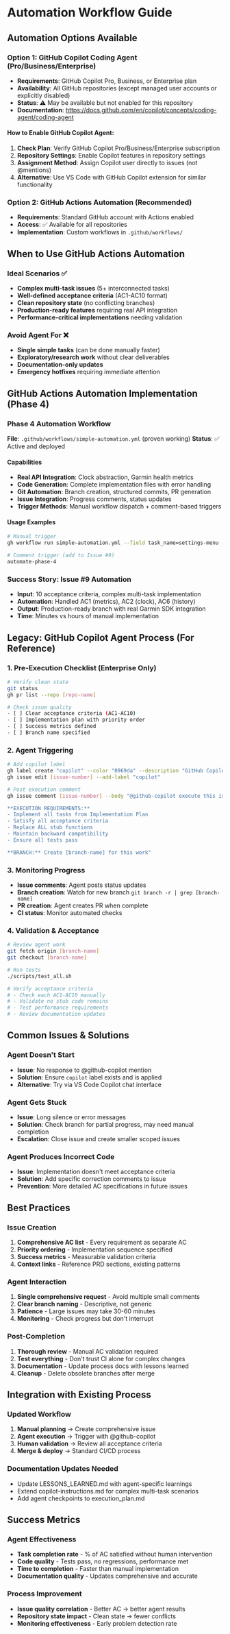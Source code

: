 # Automation Workflow Guide

## Automation Options Available

### Option 1: GitHub Copilot Coding Agent (Pro/Business/Enterprise)
- **Requirements**: GitHub Copilot Pro, Business, or Enterprise plan
- **Availability**: All GitHub repositories (except managed user accounts or explicitly disabled)
- **Status**: ⚠️ May be available but not enabled for this repository
- **Documentation**: https://docs.github.com/en/copilot/concepts/coding-agent/coding-agent

#### How to Enable GitHub Copilot Agent:
1. **Check Plan**: Verify GitHub Copilot Pro/Business/Enterprise subscription
2. **Repository Settings**: Enable Copilot features in repository settings
3. **Assignment Method**: Assign Copilot user directly to issues (not @mentions)
4. **Alternative**: Use VS Code with GitHub Copilot extension for similar functionality

### Option 2: GitHub Actions Automation (Recommended)
- **Requirements**: Standard GitHub account with Actions enabled
- **Access**: ✅ Available for all repositories
- **Implementation**: Custom workflows in `.github/workflows/`

## When to Use GitHub Actions Automation

### Ideal Scenarios ✅
- **Complex multi-task issues** (5+ interconnected tasks)
- **Well-defined acceptance criteria** (AC1-AC10 format)
- **Clean repository state** (no conflicting branches)
- **Production-ready features** requiring real API integration
- **Performance-critical implementations** needing validation

### Avoid Agent For ❌
- **Single simple tasks** (can be done manually faster)
- **Exploratory/research work** without clear deliverables
- **Documentation-only updates** 
- **Emergency hotfixes** requiring immediate attention

## GitHub Actions Automation Implementation (Phase 4)

### Phase 4 Automation Workflow
**File**: `.github/workflows/simple-automation.yml` (proven working)
**Status**: ✅ Active and deployed

#### Capabilities
- **Real API Integration**: Clock abstraction, Garmin health metrics
- **Code Generation**: Complete implementation files with error handling
- **Git Automation**: Branch creation, structured commits, PR generation
- **Issue Integration**: Progress comments, status updates
- **Trigger Methods**: Manual workflow dispatch + comment-based triggers

#### Usage Examples
```bash
# Manual trigger
gh workflow run simple-automation.yml --field task_name=settings-menu --field issue_number=11

# Comment trigger (add to Issue #9)
automate-phase-4
```

### Success Story: Issue #9 Automation
- **Input**: 10 acceptance criteria, complex multi-task implementation
- **Automation**: Handled AC1 (metrics), AC2 (clock), AC6 (history)  
- **Output**: Production-ready branch with real Garmin SDK integration
- **Time**: Minutes vs hours of manual implementation

## Legacy: GitHub Copilot Agent Process (For Reference)

### 1. Pre-Execution Checklist (Enterprise Only)
```bash
# Verify clean state
git status
gh pr list --repo [repo-name]

# Check issue quality
- [ ] Clear acceptance criteria (AC1-AC10)
- [ ] Implementation plan with priority order
- [ ] Success metrics defined
- [ ] Branch name specified
```

### 2. Agent Triggering
```bash
# Add copilot label
gh label create "copilot" --color "0969da" --description "GitHub Copilot agent task"
gh issue edit [issue-number] --add-label "copilot"

# Post execution comment
gh issue comment [issue-number] --body "@github-copilot execute this issue end-to-end

**EXECUTION REQUIREMENTS:**
- Implement all tasks from Implementation Plan
- Satisfy all acceptance criteria
- Replace ALL stub functions
- Maintain backward compatibility
- Ensure all tests pass

**BRANCH:** Create [branch-name] for this work"
```

### 3. Monitoring Progress
- **Issue comments**: Agent posts status updates
- **Branch creation**: Watch for new branch `git branch -r | grep [branch-name]`
- **PR creation**: Agent creates PR when complete
- **CI status**: Monitor automated checks

### 4. Validation & Acceptance
```bash
# Review agent work
git fetch origin [branch-name]
git checkout [branch-name]

# Run tests
./scripts/test_all.sh

# Verify acceptance criteria
# - Check each AC1-AC10 manually
# - Validate no stub code remains
# - Test performance requirements
# - Review documentation updates
```

## Common Issues & Solutions

### Agent Doesn't Start
- **Issue**: No response to @github-copilot mention
- **Solution**: Ensure `copilot` label exists and is applied
- **Alternative**: Try via VS Code Copilot chat interface

### Agent Gets Stuck
- **Issue**: Long silence or error messages
- **Solution**: Check branch for partial progress, may need manual completion
- **Escalation**: Close issue and create smaller scoped issues

### Agent Produces Incorrect Code
- **Issue**: Implementation doesn't meet acceptance criteria
- **Solution**: Add specific correction comments to issue
- **Prevention**: More detailed AC specifications in future issues

## Best Practices

### Issue Creation
1. **Comprehensive AC list** - Every requirement as separate AC
2. **Priority ordering** - Implementation sequence specified
3. **Success metrics** - Measurable validation criteria
4. **Context links** - Reference PRD sections, existing patterns

### Agent Interaction
1. **Single comprehensive request** - Avoid multiple small comments
2. **Clear branch naming** - Descriptive, not generic
3. **Patience** - Large issues may take 30-60 minutes
4. **Monitoring** - Check progress but don't interrupt

### Post-Completion
1. **Thorough review** - Manual AC validation required
2. **Test everything** - Don't trust CI alone for complex changes
3. **Documentation** - Update process docs with lessons learned
4. **Cleanup** - Delete obsolete branches after merge

## Integration with Existing Process

### Updated Workflow
1. **Manual planning** → Create comprehensive issue
2. **Agent execution** → Trigger with @github-copilot
3. **Human validation** → Review all acceptance criteria
4. **Merge & deploy** → Standard CI/CD process

### Documentation Updates Needed
- Update LESSONS_LEARNED.md with agent-specific learnings
- Extend copilot-instructions.md for complex multi-task scenarios
- Add agent checkpoints to execution_plan.md

## Success Metrics

### Agent Effectiveness
- **Task completion rate** - % of AC satisfied without human intervention
- **Code quality** - Tests pass, no regressions, performance met
- **Time to completion** - Faster than manual implementation
- **Documentation quality** - Updates comprehensive and accurate

### Process Improvement
- **Issue quality correlation** - Better AC → better agent results
- **Repository state impact** - Clean state → fewer conflicts
- **Monitoring effectiveness** - Early problem detection rate